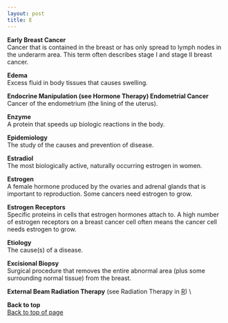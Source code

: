 ```yaml
---
layout: post
title: E
---
```


<a name="top"></a>

**Early Breast Cancer** \
Cancer that is contained in the breast or has only spread to lymph nodes in the underarm area. This term often describes stage I and stage II breast cancer.
 
**Edema** \
Excess fluid in body tissues that causes swelling.

**Endocrine Manipulation (see Hormone Therapy) Endometrial Cancer** \
Cancer of the endometrium (the lining of the uterus).

**Enzyme** \
A protein that speeds up biologic reactions in the body.

**Epidemiology** \
The study of the causes and prevention of disease.

**Estradiol** \
The most biologically active, naturally occurring estrogen in women.

**Estrogen** \
A female hormone produced by the ovaries and adrenal glands that is important to reproduction. Some cancers need estrogen to grow.

**Estrogen Receptors** \
Specific proteins in cells that estrogen hormones attach to. A high number of estrogen receptors on a breast cancer cell often means the cancer cell needs estrogen to grow.

**Etiology** \
The cause(s) of a disease.

**Excisional Biopsy** \
Surgical procedure that removes the entire abnormal area (plus some surrounding normal tissue) from the breast.

**External Beam Radiation Therapy** (see Radiation Therapy in [R](R.html)) \ 

**Back to top** \
<a href="#top">Back to top of page</a>